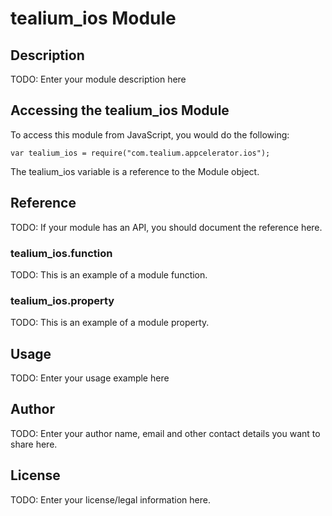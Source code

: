# tealium_ios Module

## Description

TODO: Enter your module description here

## Accessing the tealium_ios Module

To access this module from JavaScript, you would do the following:

    var tealium_ios = require("com.tealium.appcelerator.ios");

The tealium_ios variable is a reference to the Module object.

## Reference

TODO: If your module has an API, you should document
the reference here.

### tealium_ios.function

TODO: This is an example of a module function.

### tealium_ios.property

TODO: This is an example of a module property.

## Usage

TODO: Enter your usage example here

## Author

TODO: Enter your author name, email and other contact
details you want to share here.

## License

TODO: Enter your license/legal information here.
